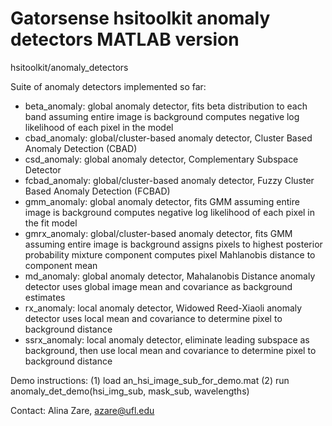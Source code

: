 # Gatorsense hsitoolkit anomaly detectors MATLAB version
hsitoolkit/anomaly_detectors

Suite of anomaly detectors implemented so far: 
- beta_anomaly: global anomaly detector, fits beta distribution to each band assuming entire image is background computes negative log likelihood of each pixel in the model
- cbad_anomaly: global/cluster-based anomaly detector, Cluster Based Anomaly Detection (CBAD)
- csd_anomaly: global anomaly detector, Complementary Subspace Detector
- fcbad_anomaly: global/cluster-based anomaly detector, Fuzzy Cluster Based Anomaly Detection (FCBAD)
- gmm_anomaly: global anomaly detector, fits GMM assuming entire image is background computes negative log likelihood of each pixel in the fit model
- gmrx_anomaly: global/cluster-based anomaly detector, fits GMM assuming entire image is background assigns pixels to highest posterior probability mixture component computes pixel Mahlanobis distance to component mean
- md_anomaly: global anomaly detector, Mahalanobis Distance anomaly detector uses global image mean and covariance as background estimates
- rx_anomaly: local anomaly detector, Widowed Reed-Xiaoli anomaly detector uses local mean and covariance to determine pixel to background distance
- ssrx_anomaly: local anomaly detector, eliminate leading subspace as background, then use local mean and covariance to determine pixel to background distance

Demo instructions:
(1) load an_hsi_image_sub_for_demo.mat
(2) run anomaly_det_demo(hsi_img_sub, mask_sub, wavelengths)

Contact: Alina Zare, azare@ufl.edu
